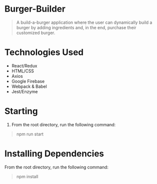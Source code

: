 # Burger-Builder
 > A build-a-burger application where the user can dynamically build a burger by adding ingredients and, in the end, purchase their customized burger.
 
 # Technologies Used
 * React/Redux
 * HTML/CSS
 * Axios
 * Google Firebase
 * Webpack & Babel
 * Jest/Enzyme
 
 # Starting
  1. From the root directory, run the following command:
   > npm run start
  
 # Installing Dependencies
  From the root directory, run the following command:
   > npm install
   
